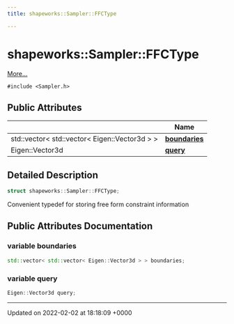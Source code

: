```yaml
---
title: shapeworks::Sampler::FFCType

---
```


# shapeworks::Sampler::FFCType



 [More...](#detailed-description)


`#include <Sampler.h>`

## Public Attributes

|                | Name           |
| -------------- | -------------- |
| std::vector< std::vector< Eigen::Vector3d > > | **[boundaries](../Classes/structshapeworks_1_1Sampler_1_1FFCType.md#variable-boundaries)**  |
| Eigen::Vector3d | **[query](../Classes/structshapeworks_1_1Sampler_1_1FFCType.md#variable-query)**  |

## Detailed Description

```cpp
struct shapeworks::Sampler::FFCType;
```


Convenient typedef for storing free form constraint information 

## Public Attributes Documentation

### variable boundaries

```cpp
std::vector< std::vector< Eigen::Vector3d > > boundaries;
```


### variable query

```cpp
Eigen::Vector3d query;
```


-------------------------------

Updated on 2022-02-02 at 18:18:09 +0000